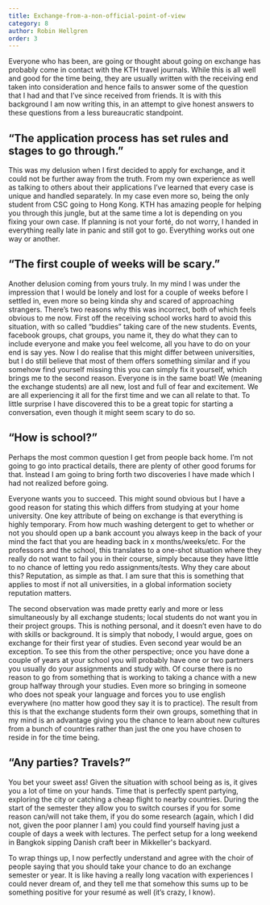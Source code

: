 ```yaml
---
title: Exchange-from-a-non-official-point-of-view
category: 8
author: Robin Hellgren
order: 3
---
```


Everyone who has been, are going or thought about going on exchange has probably come in contact with the KTH travel journals. While this is all well and good for the time being, they are usually written with the receiving end taken into consideration and hence fails to answer some of the question that I had and that I’ve since received from friends. It is with this background I am now writing this, in an attempt to give honest answers to these questions from a less bureaucratic standpoint.

## “The application process has set rules and stages to go through.”
This was my delusion when I first decided to apply for exchange, and it could not be further away from the truth. From my own experience as well as talking to others about their applications I’ve learned that every case is unique and handled separately. In my case even more so, being the only student from CSC going to Hong Kong. KTH has amazing people for helping you through this jungle, but at the same time a lot is depending on you fixing your own case. If planning is not your forté, do not worry, I handed in everything really late in panic and still got to go. Everything works out one way or another.

## “The first couple of weeks will be scary.”
Another delusion coming from yours truly. In my mind I was under the impression that I would be lonely and lost for a couple of weeks before I settled in, even more so being kinda shy and scared of approaching strangers. There’s two reasons why this was incorrect, both of which feels obvious to me now.
First off the receiving school works hard to avoid this situation, with so called “buddies” taking care of the new students. Events, facebook groups, chat groups, you name it, they do what they can to include everyone and make you feel welcome, all you have to do on your end is say yes. Now I do realise that this might differ between universities, but I do still believe that most of them offers something similar and if you somehow find yourself missing this you can simply fix it yourself, which brings me to the second reason.
Everyone is in the same boat! We (meaning the exchange students) are all new, lost and full of fear and excitement. We are all experiencing it all for the first time and we can all relate to that. To little surprise I have discovered this to be a great topic for starting a conversation, even though it might seem scary to do so.

## “How is school?”
Perhaps the most common question I get from people back home. I’m not going to go into practical details, there are plenty of other good forums for that. Instead I am going to bring forth two discoveries I have made which I had not realized before going.

Everyone wants you to succeed. This might sound obvious but I have a good reason for stating this which differs from studying at your home university. One key attribute of being on exchange is that everything is highly temporary. From how much washing detergent to get to whether or not you should open up a bank account you always keep in the back of your mind the fact that you are heading back in x months/weeks/etc. For the professors and the school, this translates to a one-shot situation where they really do not want to fail you in their course, simply because they have little to no chance of letting you redo assignments/tests. Why they care about this? Reputation, as simple as that. I am sure that this is something that applies to most if not all universities, in a global information society reputation matters.

The second observation was made pretty early and more or less simultaneously by all exchange students; local students do not want you in their project groups. This is nothing personal, and it doesn’t even have to do with skills or background. It is simply that nobody, I would argue, goes on exchange for their first year of studies. Even second year would be an exception. To see this from the other perspective; once you have done a couple of years at your school you will probably have one or two partners you usually do your assignments and study with. Of course there is no reason to go from something that is working to taking a chance with a new group halfway through your studies. Even more so bringing in someone who does not speak your language and forces you to use english everywhere (no matter how good they say it is to practice). The result from this is that the exchange students form their own groups, something that in my mind is an advantage giving you the chance to learn about new cultures from a bunch of countries rather than just the one you have chosen to reside in for the time being.

## “Any parties? Travels?”
You bet your sweet ass! Given the situation with school being as is, it gives you a lot of time on your hands. Time that is perfectly spent partying, exploring the city or catching a cheap flight to nearby countries. During the start of the semester they allow you to switch courses if you for some reason can/will not take them, if you do some research (again, which I did not, given the poor planner I am) you could find yourself having just a couple of days a week with lectures. The perfect setup for a long weekend in Bangkok sipping Danish craft beer in Mikkeller's backyard.

To wrap things up, I now perfectly understand and agree with the choir of people saying that you should take your chance to do an exchange semester or year. It is like having a really long vacation with experiences I could never dream of, and they tell me that somehow this sums up to be something positive for your resumé as well (it’s crazy, I know).
